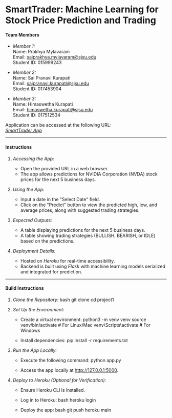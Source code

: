# SmartTrader: Machine Learning for Stock Price Prediction and Trading
#### Team Members

- *Member 1:*  
  Name: Prakhya Mylavaram  
  Email: saiprakhya.mylavaram@sjsu.edu  
  Student ID: 015999243

- *Member 2:*  
  Name: Sai Pranavi Kurapati  
  Email: saipranavi.kurapati@sjsu.edu  
  Student ID: 017453904  

- *Member 3:*  
  Name: Himaswetha Kurapati  
  Email: himaswetha.kurapati@sjsu.edu  
  Student ID: 017512534

  
Application can be accessed at the following URL:  
*[SmartTrader App](https://smarttraderteam8-b1fb2d0e6121.herokuapp.com)*

---

#### Instructions

1. *Accessing the App:*
   - Open the provided URL in a web browser.
   - The app allows predictions for NVIDIA Corporation (NVDA) stock prices for the next 5 business days.

2. *Using the App:*
   - Input a date in the "Select Date" field.
   - Click on the "Predict" button to view the predicted high, low, and average prices, along with suggested trading strategies.

3. *Expected Outputs:*
   - A table displaying predictions for the next 5 business days.
   - A table showing trading strategies (BULLISH, BEARISH, or IDLE) based on the predictions.

4. *Deployment Details:*
   - Hosted on *Heroku* for real-time accessibility.
   - Backend is built using *Flask* with machine learning models serialized and integrated for prediction.

---

#### Build Instructions

1. *Clone the Repository:*
   bash
   git clone 
   cd project1
   

2. *Set Up the Environment:*
   - Create a virtual environment:
     python3 -m venv venv
     source venv/bin/activate  # For Linux/Mac
     venv\\Scripts\\activate  # For Windows
     
   - Install dependencies:
     pip install -r requirements.txt
     

3. *Run the App Locally:*
   - Execute the following command:
     python app.py
     
   - Access the app locally at http://127.0.0.1:5000.

4. *Deploy to Heroku (Optional for Verification):*
   - Ensure Heroku CLI is installed.
   - Log in to Heroku:
     bash
     heroku login
     
   - Deploy the app:
     bash
     git push heroku main
